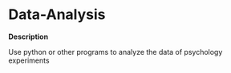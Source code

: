 # Data-Analysis

**Description**

Use python or other programs to analyze the data of psychology experiments
